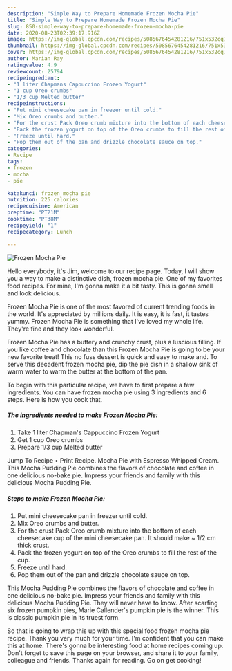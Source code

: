 ```yaml
---
description: "Simple Way to Prepare Homemade Frozen Mocha Pie"
title: "Simple Way to Prepare Homemade Frozen Mocha Pie"
slug: 850-simple-way-to-prepare-homemade-frozen-mocha-pie
date: 2020-08-23T02:39:17.916Z
image: https://img-global.cpcdn.com/recipes/5085676454281216/751x532cq70/frozen-mocha-pie-recipe-main-photo.jpg
thumbnail: https://img-global.cpcdn.com/recipes/5085676454281216/751x532cq70/frozen-mocha-pie-recipe-main-photo.jpg
cover: https://img-global.cpcdn.com/recipes/5085676454281216/751x532cq70/frozen-mocha-pie-recipe-main-photo.jpg
author: Marian Ray
ratingvalue: 4.9
reviewcount: 25794
recipeingredient:
- "1 liter Chapmans Cappuccino Frozen Yogurt"
- "1 cup Oreo crumbs"
- "1/3 cup Melted butter"
recipeinstructions:
- "Put mini cheesecake pan in freezer until cold."
- "Mix Oreo crumbs and butter."
- "For the crust Pack Oreo crumb mixture into the bottom of each cheesecake cup of the mini cheesecake pan. It should make ~ 1/2 cm thick crust."
- "Pack the frozen yogurt on top of the Oreo crumbs to fill the rest of the cup."
- "Freeze until hard."
- "Pop them out of the pan and drizzle chocolate sauce on top."
categories:
- Recipe
tags:
- frozen
- mocha
- pie

katakunci: frozen mocha pie 
nutrition: 225 calories
recipecuisine: American
preptime: "PT21M"
cooktime: "PT38M"
recipeyield: "1"
recipecategory: Lunch

---
```



![Frozen Mocha Pie](https://img-global.cpcdn.com/recipes/5085676454281216/751x532cq70/frozen-mocha-pie-recipe-main-photo.jpg)

Hello everybody, it's Jim, welcome to our recipe page. Today, I will show you a way to make a distinctive dish, frozen mocha pie. One of my favorites food recipes. For mine, I'm gonna make it a bit tasty. This is gonna smell and look delicious.

Frozen Mocha Pie is one of the most favored of current trending foods in the world. It's appreciated by millions daily. It is easy, it is fast, it tastes yummy. Frozen Mocha Pie is something that I've loved my whole life. They're fine and they look wonderful.

Frozen Mocha Pie has a buttery and crunchy crust, plus a luscious filling. If you like coffee and chocolate than this Frozen Mocha Pie is going to be your new favorite treat! This no fuss dessert is quick and easy to make and. To serve this decadent frozen mocha pie, dip the pie dish in a shallow sink of warm water to warm the butter at the bottom of the pan.


To begin with this particular recipe, we have to first prepare a few ingredients. You can have frozen mocha pie using 3 ingredients and 6 steps. Here is how you cook that.

<!--inarticleads1-->

##### The ingredients needed to make Frozen Mocha Pie:

1. Take 1 liter Chapman&#39;s Cappuccino Frozen Yogurt
1. Get 1 cup Oreo crumbs
1. Prepare 1/3 cup Melted butter


Jump To Recipe • Print Recipe. Mocha Pie with Espresso Whipped Cream. This Mocha Pudding Pie combines the flavors of chocolate and coffee in one delicious no-bake pie. Impress your friends and family with this delicious Mocha Pudding Pie. 

<!--inarticleads2-->

##### Steps to make Frozen Mocha Pie:

1. Put mini cheesecake pan in freezer until cold.
1. Mix Oreo crumbs and butter.
1. For the crust Pack Oreo crumb mixture into the bottom of each cheesecake cup of the mini cheesecake pan. It should make ~ 1/2 cm thick crust.
1. Pack the frozen yogurt on top of the Oreo crumbs to fill the rest of the cup.
1. Freeze until hard.
1. Pop them out of the pan and drizzle chocolate sauce on top.


This Mocha Pudding Pie combines the flavors of chocolate and coffee in one delicious no-bake pie. Impress your friends and family with this delicious Mocha Pudding Pie. They will never have to know. After scarfing six frozen pumpkin pies, Marie Callender&#39;s pumpkin pie is the winner. This is classic pumpkin pie in its truest form. 

So that is going to wrap this up with this special food frozen mocha pie recipe. Thank you very much for your time. I'm confident that you can make this at home. There's gonna be interesting food at home recipes coming up. Don't forget to save this page on your browser, and share it to your family, colleague and friends. Thanks again for reading. Go on get cooking!
